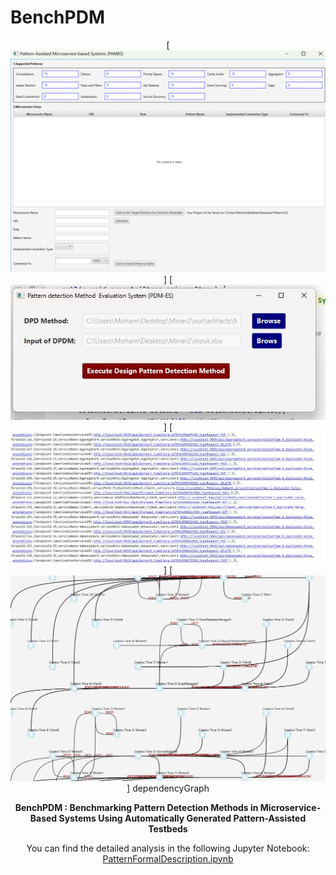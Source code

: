 # BenchPDM

<div align="center">

[![Preview](Bench_preview/PAMS.png)]
[![Preview](Bench_preview/PDM_ES.jpg)]
[![Preview](Bench_preview/tracing.jpg)]
[![Preview](Bench_preview/dependencyGraph.jpg)]
dependencyGraph


**BenchPDM : Benchmarking Pattern Detection Methods 
in Microservice-Based Systems Using Automatically Generated Pattern-Assisted Testbeds**

You can find the detailed analysis in the following Jupyter Notebook: 
[PatternFormalDescription.ipynb](./_notebooks/PatternFormalDescription.ipynb)
